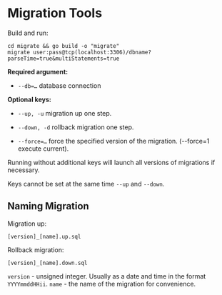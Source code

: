# Migration Tools

Build and run:
```
cd migrate && go build -o "migrate"
migrate user:pass@tcp(localhost:3306)/dbname?parseTime=true&multiStatements=true
```

**Required argument:**
- `--db=…` database connection

**Optional keys:**
- `--up, -u` migration up one step.

- `--down, -d` rollback migration one step.

- `--force=…` force the specified version of the migration. (--force=1 execute current).

Running without additional keys will launch all versions of migrations if necessary.

Keys cannot be set at the same time `--up` and `--down`.

## Naming Migration

Migration up:

```
[version]_[name].up.sql
```

Rollback migration:

```
[version]_[name].down.sql
```

`version` - unsigned integer. Usually as a date and time in the format `YYYYmmddHHii`.
`name` - the name of the migration for convenience.